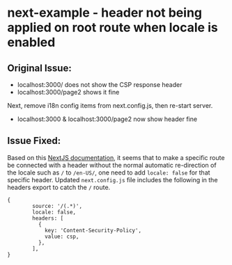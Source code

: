 # next-example - header not being applied on root route when locale is enabled

## Original Issue:

 - localhost:3000/ does not show the CSP response header
 - localhost:3000/page2 shows it fine

Next, remove i18n config items from next.config.js, then re-start server.
- localhost:3000 & localhost:3000/page2 now show header fine

## Issue Fixed:
Based on this [NextJS documentation](https://nextjs.org/docs/api-reference/next.config.js/headers#headers-with-i18n-support), it seems that to make a specific route be connected with a header without the normal automatic re-direction of the locale such as `/` to `/en-US/`, one need to add `locale: false` for that specific header.
Updated `next.config.js` file includes the following in the headers export to catch the `/` route.
```      
{
        source: '/(.*)',
        locale: false,
        headers: [
          {
            key: 'Content-Security-Policy',
            value: csp,
          },
        ],
}
```
